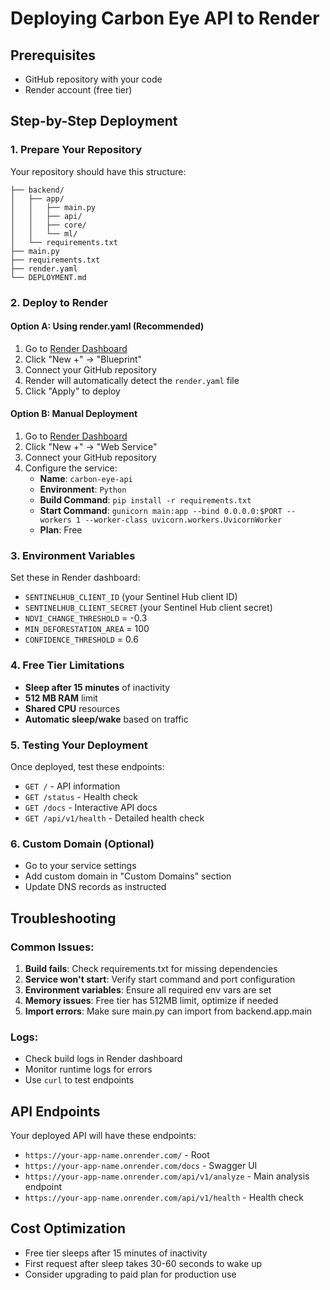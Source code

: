 # Deploying Carbon Eye API to Render

## Prerequisites
- GitHub repository with your code
- Render account (free tier)

## Step-by-Step Deployment

### 1. Prepare Your Repository
Your repository should have this structure:
```
├── backend/
│   ├── app/
│   │   ├── main.py
│   │   ├── api/
│   │   ├── core/
│   │   └── ml/
│   └── requirements.txt
├── main.py
├── requirements.txt
├── render.yaml
└── DEPLOYMENT.md
```

### 2. Deploy to Render

#### Option A: Using render.yaml (Recommended)
1. Go to [Render Dashboard](https://dashboard.render.com/)
2. Click "New +" → "Blueprint"
3. Connect your GitHub repository
4. Render will automatically detect the `render.yaml` file
5. Click "Apply" to deploy

#### Option B: Manual Deployment
1. Go to [Render Dashboard](https://dashboard.render.com/)
2. Click "New +" → "Web Service"
3. Connect your GitHub repository
4. Configure the service:
   - **Name**: `carbon-eye-api`
   - **Environment**: `Python`
   - **Build Command**: `pip install -r requirements.txt`
   - **Start Command**: `gunicorn main:app --bind 0.0.0.0:$PORT --workers 1 --worker-class uvicorn.workers.UvicornWorker`
   - **Plan**: Free

### 3. Environment Variables
Set these in Render dashboard:
- `SENTINELHUB_CLIENT_ID` (your Sentinel Hub client ID)
- `SENTINELHUB_CLIENT_SECRET` (your Sentinel Hub client secret)
- `NDVI_CHANGE_THRESHOLD` = -0.3
- `MIN_DEFORESTATION_AREA` = 100
- `CONFIDENCE_THRESHOLD` = 0.6

### 4. Free Tier Limitations
- **Sleep after 15 minutes** of inactivity
- **512 MB RAM** limit
- **Shared CPU** resources
- **Automatic sleep/wake** based on traffic

### 5. Testing Your Deployment
Once deployed, test these endpoints:
- `GET /` - API information
- `GET /status` - Health check
- `GET /docs` - Interactive API docs
- `GET /api/v1/health` - Detailed health check

### 6. Custom Domain (Optional)
- Go to your service settings
- Add custom domain in "Custom Domains" section
- Update DNS records as instructed

## Troubleshooting

### Common Issues:
1. **Build fails**: Check requirements.txt for missing dependencies
2. **Service won't start**: Verify start command and port configuration
3. **Environment variables**: Ensure all required env vars are set
4. **Memory issues**: Free tier has 512MB limit, optimize if needed
5. **Import errors**: Make sure main.py can import from backend.app.main

### Logs:
- Check build logs in Render dashboard
- Monitor runtime logs for errors
- Use `curl` to test endpoints

## API Endpoints
Your deployed API will have these endpoints:
- `https://your-app-name.onrender.com/` - Root
- `https://your-app-name.onrender.com/docs` - Swagger UI
- `https://your-app-name.onrender.com/api/v1/analyze` - Main analysis endpoint
- `https://your-app-name.onrender.com/api/v1/health` - Health check

## Cost Optimization
- Free tier sleeps after 15 minutes of inactivity
- First request after sleep takes 30-60 seconds to wake up
- Consider upgrading to paid plan for production use 